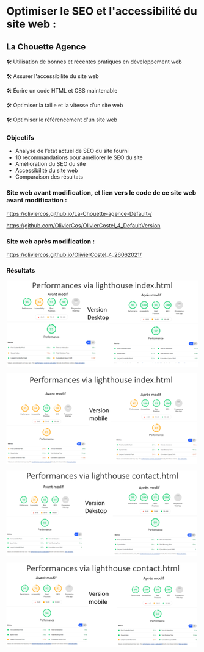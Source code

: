 # Optimiser le SEO et l'accessibilité du site web : 
## La Chouette Agence


🛠️ Utilisation de bonnes et récentes pratiques en développement web

🛠️ Assurer l'accessibilité du site web

🛠️ Écrire un code HTML et CSS maintenable

🛠️ Optimiser la taille et la vitesse d’un site web

🛠️ Optimiser le référencement d'un site web

### Objectifs

- Analyse de l’état actuel de SEO du site fourni
- 10 recommandations pour améliorer le SEO du site
- Amélioration du SEO du site
- Accessibilité du site web
- Comparaison des résultats


### Site web avant modification, et lien vers le code de ce site web avant modification : 

https://oliviercos.github.io/La-Chouette-agence-Default-/

https://github.com/OlivierCos/OlivierCostel_4_DefaultVersion

### Site web après modification : 

https://oliviercos.github.io/OlivierCostel_4_26062021/

### Résultats
<p align="center" width="100%">
<img alt="Performances de la page index sur Ordinateur" width=500px src="Perf_Desk_index.png"></img>
</p>



<img alt="Performances de la page index sur Mobile" width=500px src="Perf_Mob_index.png"></img>




<img alt="Performances de la page contact sur Ordinateur" width=500px src="Perf_Desk_contact.png"></img>




<img alt="Performances de la page contact sur Mobile" width=500px src="Perf_Mob_contact.png"></img>

